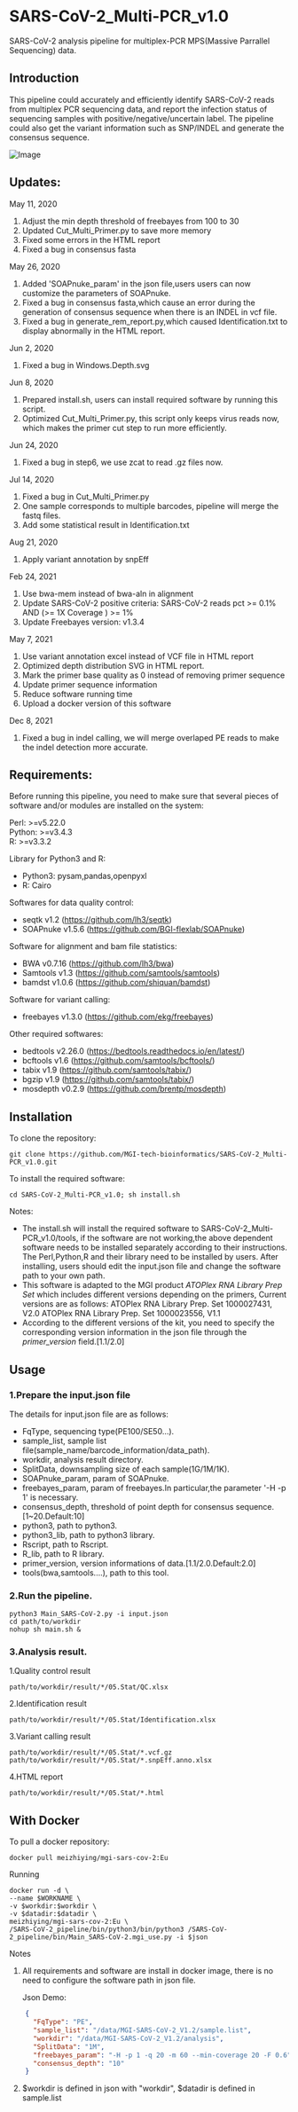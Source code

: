 # SARS-CoV-2_Multi-PCR_v1.0
SARS-CoV-2 analysis pipeline for multiplex-PCR MPS(Massive Parrallel Sequencing) data.

## Introduction
This pipeline could accurately and efficiently identify SARS-CoV-2 reads from multiplex PCR sequencing data, and report the infection status of sequencing samples with positive/negative/uncertain label. The pipeline could also get the variant information such as SNP/INDEL and generate the consensus sequence.

![Image](https://github.com/MGI-tech-bioinformatics/SARS-CoV-2_Multi-PCR_v1.0/blob/master/Pipeline.png)

## Updates:
May 11, 2020
1. Adjust the min depth threshold of freebayes from 100 to 30  
2. Updated Cut_Multi_Primer.py to save more memory  
3. Fixed some errors in the HTML report
4. Fixed a bug in consensus fasta

May 26, 2020
1. Added 'SOAPnuke_param' in the json file,users users can now customize the parameters of SOAPnuke.  
2. Fixed a bug in consensus fasta,which cause an error during the generation of consensus sequence when there is an INDEL in vcf file.  
3. Fixed a bug in generate_rem_report.py,which caused Identification.txt to display abnormally in the HTML report.  

Jun 2, 2020
1. Fixed a bug in Windows.Depth.svg

Jun 8, 2020
1. Prepared install.sh, users can install required software by running this script.  
2. Optimized Cut_Multi_Primer.py, this script only keeps virus reads now, which makes the primer cut step to run more efficiently.  

Jun 24, 2020
1. Fixed a bug in step6, we use zcat to read .gz files now.  

Jul 14, 2020
1. Fixed a bug in Cut_Multi_Primer.py
2. One sample corresponds to multiple barcodes, pipeline will merge the fastq files.  
3. Add some statistical result in Identification.txt

Aug 21, 2020
1. Apply variant annotation by snpEff  

Feb 24, 2021
1. Use bwa-mem instead of bwa-aln in alignment 
2. Update SARS-CoV-2 positive criteria: SARS-CoV-2 reads pct >= 0.1% AND (>= 1X Coverage ) >= 1% 
3. Update Freebayes version: v1.3.4

May 7, 2021
1. Use variant annotation excel instead of VCF file in HTML report
2. Optimized depth distribution SVG in HTML report.
3. Mark the primer base quality as 0 instead of removing primer sequence
4. Update primer sequence information
5. Reduce software running time
6. Upload a docker version of this software

Dec 8, 2021
1. Fixed a bug in indel calling, we will merge overlaped PE reads to make the indel detection more accurate.

## Requirements:
Before running this pipeline, you need to make sure that several pieces of software and/or modules are installed on the system:  

Perl: >=v5.22.0  
Python: >=v3.4.3  
R: >=v3.3.2

Library for Python3 and R:  
* Python3: pysam,pandas,openpyxl  
* R: Cairo

Softwares for data quality control:  
* seqtk v1.2 (https://github.com/lh3/seqtk)
* SOAPnuke v1.5.6 (https://github.com/BGI-flexlab/SOAPnuke)  

Software for alignment and bam file statistics:
* BWA v0.7.16 (https://github.com/lh3/bwa)
* Samtools v1.3 (https://github.com/samtools/samtools)
* bamdst v1.0.6 (https://github.com/shiquan/bamdst)  

Software for variant calling:  
* freebayes v1.3.0 (https://github.com/ekg/freebayes)  

Other required softwares:  
* bedtools v2.26.0 (https://bedtools.readthedocs.io/en/latest/)
* bcftools v1.6 (https://github.com/samtools/bcftools/)
* tabix v1.9 (https://github.com/samtools/tabix/)
* bgzip v1.9 (https://github.com/samtools/tabix/)
* mosdepth v0.2.9 (https://github.com/brentp/mosdepth)

## Installation

To clone the repository:

    git clone https://github.com/MGI-tech-bioinformatics/SARS-CoV-2_Multi-PCR_v1.0.git

To install the required software:

    cd SARS-CoV-2_Multi-PCR_v1.0; sh install.sh


Notes: 
* The install.sh will install the required software to SARS-CoV-2_Multi-PCR_v1.0/tools, if the software are not working,the above dependent software needs to be installed separately according to their instructions. The Perl,Python,R and their library need to be installed by users. After installing, users should edit the input.json file and change the software path to your own path. 
* This software is adapted to the MGI product *ATOPlex RNA Library Prep Set* which includes different versions depending on the primers, Current versions are as follows: 
  ATOPlex RNA Library Prep. Set 1000027431, V2.0 
  ATOPlex RNA Library Prep. Set 1000023556, V1.1 
* According to the different versions of the kit, you need to specify the corresponding version information in the json file through the *primer_version* field.[1.1/2.0]


## Usage
### 1.Prepare the input.json file
The details for input.json file are as follows:
* FqType, sequencing type(PE100/SE50...). 
* sample_list, sample list file(sample_name/barcode_information/data_path).  
* workdir, analysis result directory.  
* SplitData, downsampling size of each sample(1G/1M/1K). 
* SOAPnuke_param, param of SOAPnuke.
* freebayes_param, param of freebayes.In particular,the parameter '-H -p 1' is necessary. 
* consensus_depth, threshold of point depth for consensus sequence.[1~20.Default:10] 
* python3, path to python3. 
* python3_lib, path to python3 library. 
* Rscript, path to Rscript. 
* R_lib, path to R library. 
* primer_version, version informations of data.[1.1/2.0.Default:2.0]
* tools(bwa,samtools....), path to this tool. 

### 2.Run the pipeline.
```
python3 Main_SARS-CoV-2.py -i input.json 
cd path/to/workdir
nohup sh main.sh &
```
### 3.Analysis result.
1.Quality control result
```
path/to/workdir/result/*/05.Stat/QC.xlsx
```
2.Identification result
```
path/to/workdir/result/*/05.Stat/Identification.xlsx
```
3.Variant calling result
```
path/to/workdir/result/*/05.Stat/*.vcf.gz
path/to/workdir/result/*/05.Stat/*.snpEff.anno.xlsx
```
4.HTML report
```
path/to/workdir/result/*/05.Stat/*.html
```
## With Docker

To pull a docker repository:  

    docker pull meizhiying/mgi-sars-cov-2:Eu

Running  

	docker run -d \
	--name $WORKNAME \
	-v $workdir:$workdir \
	-v $datadir:$datadir \
	meizhiying/mgi-sars-cov-2:Eu \
	/SARS-CoV-2_pipeline/bin/python3/bin/python3 /SARS-CoV-2_pipeline/bin/Main_SARS-CoV-2.mgi_use.py -i $json

Notes
1. All requirements and software are install in docker image, there is no need to configure the software path in json file.  

	Json Demo: 
```json
    {
      "FqType": "PE", 
      "sample_list": "/data/MGI-SARS-CoV-2_V1.2/sample.list", 
      "workdir": "/data/MGI-SARS-CoV-2_V1.2/analysis", 
      "SplitData": "1M", 
      "freebayes_param": "-H -p 1 -q 20 -m 60 --min-coverage 20 -F 0.6", 
      "consensus_depth": "10" 
    }
```
2. $workdir is defined in json with "workdir", $datadir is defined in sample.list
